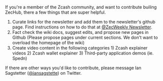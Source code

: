 If you're a member of the Zcash community, and want to contribute builing ZecHub, there a few things that are super helpful.

1. Curate links for the newsletter and add them to the newsletter's github page. Find instructions on how to do that at [@ZecWeekly Newsletter](https://www.notion.so/zechub/ZecWeekly-Newsletter-2063b85a436642768fb6620627cbd804).
2. Fact check the wiki docs, suggest edits, and propose new pages in Github (Please propose pages under current sections. We don't want to overload the homepage of the wiki)
3. Create video content in the following categories 1) Zcash explainer videos 2) Zcash wallet explainer 3) Third-party application demos (ie. Spedn)

If there are other ways you'd like to contribute, please message Ian Sagstetter ([@iansagstette](https://twitter.com/iansagstette)) on Twitter.
